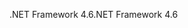 <span data-ttu-id="ba9fc-101">.NET Framework 4.6</span><span class="sxs-lookup"><span data-stu-id="ba9fc-101">.NET Framework 4.6</span></span>